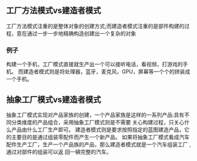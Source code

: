 ## 工厂方法模式vs建造者模式
工厂方法模式注重的是整体对象的创建方式;而建造者模式注重的是部件构建的过程，意在通过一步一步地精确构造创建出一个复杂的对象
### 例子
  构建一个手机，工厂模式直接就生产出一个可以接听电话，看视频，打游戏的手机。
  而建造者模式则是将处理器，蓝牙，麦克风，GPU，屏幕等一个个的拼装成一个手机。
## 抽象工厂模式vs建造者模式
抽象工厂模式实现对产品家族的创建，一个产品家族是这样的一系列产品:具有不同分类维度的产品组合，采用抽象工厂模式则是不需要
关心构建过程，只关心什么产品由什么工厂生产即可。
建造者模式则是要求按照指定的蓝图建造产品，它的主要目的是通过组装零配件而产生一个新产品。
如果将抽象工厂模式看成汽车配件生产工厂，生产一个产品族的产品，那么建造者模式就是一个汽车组装工厂 ,通过对部件的组装可以返
回一辆完整的汽车。